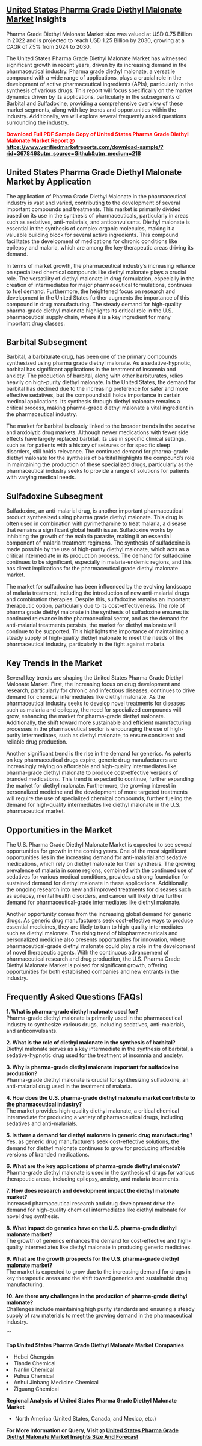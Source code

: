 <h2><a href="https://www.verifiedmarketreports.com/download-sample/?rid=367846&amp;utm_source=Github&amp;utm_medium=218" target="_blank">United States Pharma Grade Diethyl Malonate Market</a> Insights</h2><p>Pharma Grade Diethyl Malonate Market size was valued at USD 0.75 Billion in 2022 and is projected to reach USD 1.25 Billion by 2030, growing at a CAGR of 7.5% from 2024 to 2030.</p><p> <p>The United States Pharma Grade Diethyl Malonate Market has witnessed significant growth in recent years, driven by its increasing demand in the pharmaceutical industry. Pharma grade diethyl malonate, a versatile compound with a wide range of applications, plays a crucial role in the development of active pharmaceutical ingredients (APIs), particularly in the synthesis of various drugs. This report will focus specifically on the market dynamics driven by its applications, particularly in the subsegments of Barbital and Sulfadoxine, providing a comprehensive overview of these market segments, along with key trends and opportunities within the industry. Additionally, we will explore several frequently asked questions surrounding the industry.</p> <p><strong><p><span class=""><span style="color: #ff0000;"><strong>Download Full PDF Sample Copy of United States Pharma Grade Diethyl Malonate Market Report</strong> @ </span><a href="https://www.verifiedmarketreports.com/download-sample/?rid=367846&amp;utm_source=Github&amp;utm_medium=218" target="_blank">https://www.verifiedmarketreports.com/download-sample/?rid=367846&amp;utm_source=Github&amp;utm_medium=218</a></span></p></strong></p> <h2>United States Pharma Grade Diethyl Malonate Market by Application</h2> <p>The application of Pharma Grade Diethyl Malonate in the pharmaceutical industry is vast and varied, contributing to the development of several important compounds and treatments. This market is primarily divided based on its use in the synthesis of pharmaceuticals, particularly in areas such as sedatives, anti-malarials, and anticonvulsants. Diethyl malonate is essential in the synthesis of complex organic molecules, making it a valuable building block for several active ingredients. This compound facilitates the development of medications for chronic conditions like epilepsy and malaria, which are among the key therapeutic areas driving its demand.</p> <p>In terms of market growth, the pharmaceutical industry’s increasing reliance on specialized chemical compounds like diethyl malonate plays a crucial role. The versatility of diethyl malonate in drug formulation, especially in the creation of intermediates for major pharmaceutical formulations, continues to fuel demand. Furthermore, the heightened focus on research and development in the United States further augments the importance of this compound in drug manufacturing. The steady demand for high-quality pharma-grade diethyl malonate highlights its critical role in the U.S. pharmaceutical supply chain, where it is a key ingredient for many important drug classes.</p> <h2>Barbital Subsegment</h2> <p>Barbital, a barbiturate drug, has been one of the primary compounds synthesized using pharma grade diethyl malonate. As a sedative-hypnotic, barbital has significant applications in the treatment of insomnia and anxiety. The production of barbital, along with other barbiturates, relies heavily on high-purity diethyl malonate. In the United States, the demand for barbital has declined due to the increasing preference for safer and more effective sedatives, but the compound still holds importance in certain medical applications. Its synthesis through diethyl malonate remains a critical process, making pharma-grade diethyl malonate a vital ingredient in the pharmaceutical industry.</p> <p>The market for barbital is closely linked to the broader trends in the sedative and anxiolytic drug markets. Although newer medications with fewer side effects have largely replaced barbital, its use in specific clinical settings, such as for patients with a history of seizures or for specific sleep disorders, still holds relevance. The continued demand for pharma-grade diethyl malonate for the synthesis of barbital highlights the compound’s role in maintaining the production of these specialized drugs, particularly as the pharmaceutical industry seeks to provide a range of solutions for patients with varying medical needs.</p> <h2>Sulfadoxine Subsegment</h2> <p>Sulfadoxine, an anti-malarial drug, is another important pharmaceutical product synthesized using pharma grade diethyl malonate. This drug is often used in combination with pyrimethamine to treat malaria, a disease that remains a significant global health issue. Sulfadoxine works by inhibiting the growth of the malaria parasite, making it an essential component of malaria treatment regimens. The synthesis of sulfadoxine is made possible by the use of high-purity diethyl malonate, which acts as a critical intermediate in its production process. The demand for sulfadoxine continues to be significant, especially in malaria-endemic regions, and this has direct implications for the pharmaceutical grade diethyl malonate market.</p> <p>The market for sulfadoxine has been influenced by the evolving landscape of malaria treatment, including the introduction of new anti-malarial drugs and combination therapies. Despite this, sulfadoxine remains an important therapeutic option, particularly due to its cost-effectiveness. The role of pharma grade diethyl malonate in the synthesis of sulfadoxine ensures its continued relevance in the pharmaceutical sector, and as the demand for anti-malarial treatments persists, the market for diethyl malonate will continue to be supported. This highlights the importance of maintaining a steady supply of high-quality diethyl malonate to meet the needs of the pharmaceutical industry, particularly in the fight against malaria.</p> <h2>Key Trends in the Market</h2> <p>Several key trends are shaping the United States Pharma Grade Diethyl Malonate Market. First, the increasing focus on drug development and research, particularly for chronic and infectious diseases, continues to drive demand for chemical intermediates like diethyl malonate. As the pharmaceutical industry seeks to develop novel treatments for diseases such as malaria and epilepsy, the need for specialized compounds will grow, enhancing the market for pharma-grade diethyl malonate. Additionally, the shift toward more sustainable and efficient manufacturing processes in the pharmaceutical sector is encouraging the use of high-purity intermediates, such as diethyl malonate, to ensure consistent and reliable drug production.</p> <p>Another significant trend is the rise in the demand for generics. As patents on key pharmaceutical drugs expire, generic drug manufacturers are increasingly relying on affordable and high-quality intermediates like pharma-grade diethyl malonate to produce cost-effective versions of branded medications. This trend is expected to continue, further expanding the market for diethyl malonate. Furthermore, the growing interest in personalized medicine and the development of more targeted treatments will require the use of specialized chemical compounds, further fueling the demand for high-quality intermediates like diethyl malonate in the U.S. pharmaceutical market.</p> <h2>Opportunities in the Market</h2> <p>The U.S. Pharma Grade Diethyl Malonate Market is expected to see several opportunities for growth in the coming years. One of the most significant opportunities lies in the increasing demand for anti-malarial and sedative medications, which rely on diethyl malonate for their synthesis. The growing prevalence of malaria in some regions, combined with the continued use of sedatives for various medical conditions, provides a strong foundation for sustained demand for diethyl malonate in these applications. Additionally, the ongoing research into new and improved treatments for diseases such as epilepsy, mental health disorders, and cancer will likely drive further demand for pharmaceutical-grade intermediates like diethyl malonate.</p> <p>Another opportunity comes from the increasing global demand for generic drugs. As generic drug manufacturers seek cost-effective ways to produce essential medicines, they are likely to turn to high-quality intermediates such as diethyl malonate. The rising trend of biopharmaceuticals and personalized medicine also presents opportunities for innovation, where pharmaceutical-grade diethyl malonate could play a role in the development of novel therapeutic agents. With the continuous advancement of pharmaceutical research and drug production, the U.S. Pharma Grade Diethyl Malonate Market is poised for significant growth, offering opportunities for both established companies and new entrants in the industry.</p> <h2>Frequently Asked Questions (FAQs)</h2> <p><strong>1. What is pharma-grade diethyl malonate used for?</strong><br>Pharma-grade diethyl malonate is primarily used in the pharmaceutical industry to synthesize various drugs, including sedatives, anti-malarials, and anticonvulsants.</p> <p><strong>2. What is the role of diethyl malonate in the synthesis of barbital?</strong><br>Diethyl malonate serves as a key intermediate in the synthesis of barbital, a sedative-hypnotic drug used for the treatment of insomnia and anxiety.</p> <p><strong>3. Why is pharma-grade diethyl malonate important for sulfadoxine production?</strong><br>Pharma-grade diethyl malonate is crucial for synthesizing sulfadoxine, an anti-malarial drug used in the treatment of malaria.</p> <p><strong>4. How does the U.S. pharma-grade diethyl malonate market contribute to the pharmaceutical industry?</strong><br>The market provides high-quality diethyl malonate, a critical chemical intermediate for producing a variety of pharmaceutical drugs, including sedatives and anti-malarials.</p> <p><strong>5. Is there a demand for diethyl malonate in generic drug manufacturing?</strong><br>Yes, as generic drug manufacturers seek cost-effective solutions, the demand for diethyl malonate continues to grow for producing affordable versions of branded medications.</p> <p><strong>6. What are the key applications of pharma-grade diethyl malonate?</strong><br>Pharma-grade diethyl malonate is used in the synthesis of drugs for various therapeutic areas, including epilepsy, anxiety, and malaria treatments.</p> <p><strong>7. How does research and development impact the diethyl malonate market?</strong><br>Increased pharmaceutical research and drug development drive the demand for high-quality chemical intermediates like diethyl malonate for novel drug synthesis.</p> <p><strong>8. What impact do generics have on the U.S. pharma-grade diethyl malonate market?</strong><br>The growth of generics enhances the demand for cost-effective and high-quality intermediates like diethyl malonate in producing generic medicines.</p> <p><strong>9. What are the growth prospects for the U.S. pharma-grade diethyl malonate market?</strong><br>The market is expected to grow due to the increasing demand for drugs in key therapeutic areas and the shift toward generics and sustainable drug manufacturing.</p> <p><strong>10. Are there any challenges in the production of pharma-grade diethyl malonate?</strong><br>Challenges include maintaining high purity standards and ensuring a steady supply of raw materials to meet the growing demand in the pharmaceutical industry.</p> ```</p><p><strong>Top United States Pharma Grade Diethyl Malonate Market Companies</strong></p><div data-test-id=""><p><li>Hebei Chengxin</li><li> Tiande Chemical</li><li> Nanlin Chemical</li><li> Puhua Chemical</li><li> Anhui Jinbang Medicine Chemical</li><li> Ziguang Chemical</li></p><div><strong>Regional Analysis of&nbsp;United States Pharma Grade Diethyl Malonate Market</strong></div><ul><li dir="ltr"><p dir="ltr">North America&nbsp;(United States, Canada, and Mexico, etc.)</p></li></ul><p><strong>For More Information or Query, Visit @&nbsp;</strong><strong><a href="https://www.verifiedmarketreports.com/product/pharma-grade-diethyl-malonate-market/?utm_source=Github&amp;utm_medium=218" target="_blank">United States Pharma Grade Diethyl Malonate Market Insights Size And Forecast</a></strong></p></div>  
